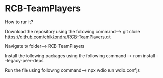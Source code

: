 # RCB-TeamPlayers

How to run it?

Download the repository using the following command-->
git clone https://github.com/chikkondra/RCB-TeamPlayers.git

Navigate to folder--> RCB-TeamPlayers

Install the following packages using the following command-->
npm install --legacy-peer-deps

Run the file using following command-->
npx wdio run wdio.conf.js
